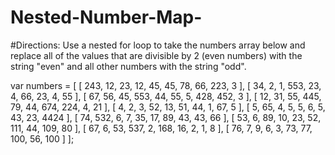 # Nested-Number-Map-
#Directions:
Use a nested for loop to take the numbers array below and replace all of the values that are divisible by 2 (even numbers) with the string "even" and all other numbers with the string "odd".

var numbers = [
  [ 243, 12, 23, 12, 45, 45, 78, 66, 223, 3 ],
  [ 34, 2, 1, 553, 23, 4, 66, 23, 4, 55 ],
  [ 67, 56, 45, 553, 44, 55, 5, 428, 452, 3 ],
  [ 12, 31, 55, 445, 79, 44, 674, 224, 4, 21 ],
  [ 4, 2, 3, 52, 13, 51, 44, 1, 67, 5 ],
  [ 5, 65, 4, 5, 5, 6, 5, 43, 23, 4424 ],
  [ 74, 532, 6, 7, 35, 17, 89, 43, 43, 66 ],
  [ 53, 6, 89, 10, 23, 52, 111, 44, 109, 80 ],
  [ 67, 6, 53, 537, 2, 168, 16, 2, 1, 8 ],
  [ 76, 7, 9, 6, 3, 73, 77, 100, 56, 100 ]
 ];

